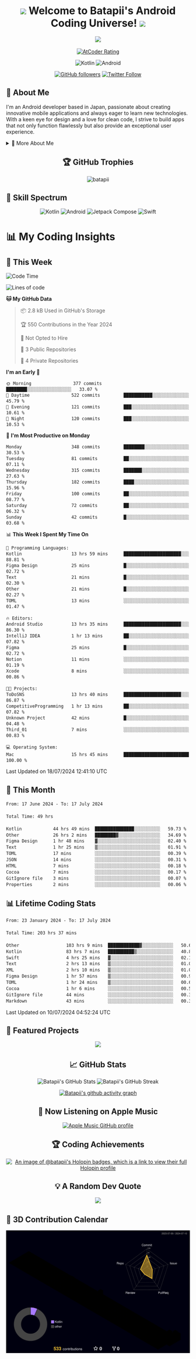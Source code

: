 <h1 align="center">
  <img src="https://media.giphy.com/media/hvRJCLFzcasrR4ia7z/giphy.gif" width="28">
  Welcome to Batapii's Android Coding Universe!
  <img src="https://media.giphy.com/media/hvRJCLFzcasrR4ia7z/giphy.gif" width="28">
</h1>

<p align="center">
  <img src="https://readme-typing-svg.herokuapp.com/?lines=Android+Developer+in+Japan;Always%20learning%20new%20things&font=Fira%20Code&center=true&width=440&height=45&color=f75c7e&vCenter=true&size=22">
</p>

<div align="center">
  
[![AtCoder Rating](https://img.shields.io/endpoint?url=https%3A%2F%2Fatcoder-badges.now.sh%2Fapi%2Fatcoder%2Fjson%2Fbatapii3939)](https://atcoder.jp/users/batapii3939)

![Kotlin](https://img.shields.io/badge/Kotlin-★☆☆☆☆☆☆☆☆☆-brightgreen)
![Android](https://img.shields.io/badge/Android-★☆☆☆☆☆☆☆☆☆-brightgreen)

  
[![GitHub followers](https://img.shields.io/github/followers/batapii?style=social)](https://github.com/batapii)
[![Twitter Follow](https://img.shields.io/twitter/follow/batapii?style=social)](https://twitter.com/batapii3939)

</div>

## 🚀 About Me
I'm an Android developer based in Japan, passionate about creating innovative mobile applications and always eager to learn new technologies. With a keen eye for design and a love for clean code, I strive to build apps that not only function flawlessly but also provide an exceptional user experience.

<details>
<summary>🌟 More About Me</summary>

- 🔭 I'm currently working on revolutionizing mobile productivity apps
- 🌱 I'm currently learning Kotlin Multiplatform and Jetpack Compose
- 👯 I'm looking to collaborate on open-source Android projects
- 💬 Ask me about Android development, Kotlin, and mobile UX design
- ⚡ Fun fact: I can solve a Rubik's cube in under 2 minutes!

</details>

<h2 align="center">🏆 GitHub Trophies</h2>
<p align="center">
  <img src="https://github-profile-trophy.vercel.app/?username=batapii&theme=nord&column=7&no-frame=true&no-bg=true&rank=SECRET,SSS,SS,S,AAA,AA,A,B,C,?" alt="batapii" />
</p>

## 🌈 Skill Spectrum

<div align="center">

![Kotlin](https://img.shields.io/badge/Kotlin-0095D5?style=for-the-badge&logo=kotlin&logoColor=white)
![Android](https://img.shields.io/badge/Android-3DDC84?style=for-the-badge&logo=android&logoColor=white)
![Jetpack Compose](https://img.shields.io/badge/Jetpack%20Compose-4285F4?style=for-the-badge&logo=jetpackcompose&logoColor=white)
![Swift](https://img.shields.io/badge/Swift-FA7343?style=for-the-badge&logo=swift&logoColor=white)

</div>


# 📊 My Coding Insights

## 📅 This Week
<!--START_SECTION:waka-week-->
![Code Time](http://img.shields.io/badge/Code%20Time-206%20hrs%201%20min-blue)

![Lines of code](https://img.shields.io/badge/From%20Hello%20World%20I%27ve%20Written-84.9%20thousand%20lines%20of%20code-blue)

**🐱 My GitHub Data** 

> 📦 2.8 kB Used in GitHub's Storage 
 > 
> 🏆 550 Contributions in the Year 2024
 > 
> 🚫 Not Opted to Hire
 > 
> 📜 3 Public Repositories 
 > 
> 🔑 4 Private Repositories 
 > 
**I'm an Early 🐤** 

```text
🌞 Morning                377 commits         ████████░░░░░░░░░░░░░░░░░   33.07 % 
🌆 Daytime                522 commits         ███████████░░░░░░░░░░░░░░   45.79 % 
🌃 Evening                121 commits         ███░░░░░░░░░░░░░░░░░░░░░░   10.61 % 
🌙 Night                  120 commits         ███░░░░░░░░░░░░░░░░░░░░░░   10.53 % 
```
📅 **I'm Most Productive on Monday** 

```text
Monday                   348 commits         ████████░░░░░░░░░░░░░░░░░   30.53 % 
Tuesday                  81 commits          ██░░░░░░░░░░░░░░░░░░░░░░░   07.11 % 
Wednesday                315 commits         ███████░░░░░░░░░░░░░░░░░░   27.63 % 
Thursday                 182 commits         ████░░░░░░░░░░░░░░░░░░░░░   15.96 % 
Friday                   100 commits         ██░░░░░░░░░░░░░░░░░░░░░░░   08.77 % 
Saturday                 72 commits          ██░░░░░░░░░░░░░░░░░░░░░░░   06.32 % 
Sunday                   42 commits          █░░░░░░░░░░░░░░░░░░░░░░░░   03.68 % 
```


📊 **This Week I Spent My Time On** 

```text
💬 Programming Languages: 
Kotlin                   13 hrs 59 mins      ██████████████████████░░░   88.81 % 
Figma Design             25 mins             █░░░░░░░░░░░░░░░░░░░░░░░░   02.72 % 
Text                     21 mins             █░░░░░░░░░░░░░░░░░░░░░░░░   02.30 % 
Other                    21 mins             █░░░░░░░░░░░░░░░░░░░░░░░░   02.27 % 
TOML                     13 mins             ░░░░░░░░░░░░░░░░░░░░░░░░░   01.47 % 

🔥 Editors: 
Android Studio           13 hrs 35 mins      ██████████████████████░░░   86.30 % 
IntelliJ IDEA            1 hr 13 mins        ██░░░░░░░░░░░░░░░░░░░░░░░   07.82 % 
Figma                    25 mins             █░░░░░░░░░░░░░░░░░░░░░░░░   02.72 % 
Notion                   11 mins             ░░░░░░░░░░░░░░░░░░░░░░░░░   01.19 % 
Xcode                    8 mins              ░░░░░░░░░░░░░░░░░░░░░░░░░   00.86 % 

🐱‍💻 Projects: 
ToDoSNS                  13 hrs 40 mins      ██████████████████████░░░   86.87 % 
CompetitiveProgramming   1 hr 13 mins        ██░░░░░░░░░░░░░░░░░░░░░░░   07.82 % 
Unknown Project          42 mins             █░░░░░░░░░░░░░░░░░░░░░░░░   04.48 % 
Third_01                 7 mins              ░░░░░░░░░░░░░░░░░░░░░░░░░   00.83 % 

💻 Operating System: 
Mac                      15 hrs 45 mins      █████████████████████████   100.00 % 
```


 Last Updated on 18/07/2024 12:41:10 UTC
<!--END_SECTION:waka-week-->

## 📅 This Month
<!--START_SECTION:wakamonth-->

```txt
From: 17 June 2024 - To: 17 July 2024

Total Time: 49 hrs

Kotlin            44 hrs 49 mins  ███████████████░░░░░░░░░░   59.73 %
Other             26 hrs 2 mins   ████████▓░░░░░░░░░░░░░░░░   34.69 %
Figma Design      1 hr 48 mins    ▓░░░░░░░░░░░░░░░░░░░░░░░░   02.40 %
Text              1 hr 25 mins    ▒░░░░░░░░░░░░░░░░░░░░░░░░   01.91 %
TOML              17 mins         ░░░░░░░░░░░░░░░░░░░░░░░░░   00.39 %
JSON              14 mins         ░░░░░░░░░░░░░░░░░░░░░░░░░   00.31 %
HTML              7 mins          ░░░░░░░░░░░░░░░░░░░░░░░░░   00.18 %
Cocoa             7 mins          ░░░░░░░░░░░░░░░░░░░░░░░░░   00.17 %
GitIgnore file    3 mins          ░░░░░░░░░░░░░░░░░░░░░░░░░   00.07 %
Properties        2 mins          ░░░░░░░░░░░░░░░░░░░░░░░░░   00.06 %
```

<!--END_SECTION:wakamonth-->

## 📊 Lifetime Coding Stats

<!--START_SECTION:wakaalltime-->

```txt
From: 23 January 2024 - To: 17 July 2024

Total Time: 203 hrs 37 mins

Other                  103 hrs 9 mins  ████████████▓░░░░░░░░░░░░   50.66 %
Kotlin                 83 hrs 7 mins   ██████████▒░░░░░░░░░░░░░░   40.82 %
Swift                  4 hrs 25 mins   ▓░░░░░░░░░░░░░░░░░░░░░░░░   02.17 %
Text                   2 hrs 13 mins   ▒░░░░░░░░░░░░░░░░░░░░░░░░   01.09 %
XML                    2 hrs 10 mins   ▒░░░░░░░░░░░░░░░░░░░░░░░░   01.07 %
Figma Design           1 hr 57 mins    ▒░░░░░░░░░░░░░░░░░░░░░░░░   00.96 %
TOML                   1 hr 24 mins    ▒░░░░░░░░░░░░░░░░░░░░░░░░   00.69 %
Cocoa                  1 hr 6 mins     ░░░░░░░░░░░░░░░░░░░░░░░░░   00.54 %
GitIgnore file         44 mins         ░░░░░░░░░░░░░░░░░░░░░░░░░   00.36 %
Markdown               43 mins         ░░░░░░░░░░░░░░░░░░░░░░░░░   00.35 %
```

<!--END_SECTION:wakaalltime-->

Last Updated on 10/07/2024 04:52:24 UTC

## 🌟 Featured Projects

<div align="center">
  <a href="https://github.com/batapii/ToDoSNS">
    <img src="https://github-readme-stats.vercel.app/api/pin/?username=batapii&repo=ToDoSNS&theme=radical" />
  </a>

## 📈 GitHub Stats

<div align="center">
  <img src="https://github-readme-stats.vercel.app/api?username=batapii&show_icons=true&theme=radical" alt="Batapii's GitHub Stats" />
  <img src="https://github-readme-streak-stats.herokuapp.com/?user=batapii&theme=radical" alt="Batapii's GitHub Streak" />
  
[![Batapii's github activity graph](https://github-readme-activity-graph.vercel.app/graph?username=batapii&theme=react-dark)](https://github.com/ashutosh00710/github-readme-activity-graph)
</div>

## 🎵 Now Listening on Apple Music

<div align="center">
  
[![Apple Music GitHub profile](https://music-profile.rayriffy.com/theme/dark.svg?uid=001005.6598667d2ffd4a10a4f429edd0ba24c4.1156)](https://github.com/rayriffy/apple-music-github-profile)

</div>


## 🏆 Coding Achievements

<div align="center">

[![An image of @batapii's Holopin badges, which is a link to view their full Holopin profile](https://holopin.me/batapii)](https://holopin.io/@batapii)

</div>

## 💡 A Random Dev Quote

<div align="center">

![](https://quotes-github-readme.vercel.app/api?type=horizontal&theme=radical)

</div>

</div>

## 🚀 3D Contribution Calendar

<div align="center">
  
![](./profile-3d-contrib/profile-night-rainbow.svg)

</div>

